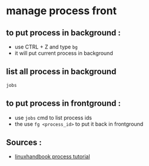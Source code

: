 # manage process front

## to put process in background :

- use CTRL + Z and type `bg`
- it will put current process in background

## list all process in background

`jobs`

## to put process in frontground :

- use `jobs` cmd to list process ids
- the use `fg <process_id>` to put it back in frontground


## Sources :

- [linuxhandbook process tutorial](https://linuxhandbook.com/run-process-background/)